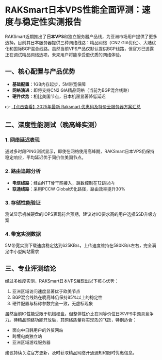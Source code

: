 # RAKSmart日本VPS性能全面评测：速度与稳定性实测报告

RAKSmart近期推出了**日本VPS**和独立服务器产品线，为亚洲市场用户提供了更多选择。目前其日本服务器提供三种网络线路：精品网络（CN2 GIA优化）、大陆优化和国际BGP混合线路。虽然当前VPS产品仅默认提供BGP线路，但官方已透露正在调试精品网络选项，未来用户将能享受更优质的网络体验。

## 一、核心配置与产品优势

- **基础配置**：1GB内存起步，5M带宽保障
- **网络演进**：即将支持CN2 GIA精品网络（当前为BGP混合线路）
- **硬件优势**：相比美国节点，日本机房显著降低延迟

👉 [【点击查看】2025年最新 Raksmart 优惠码及特价云服务器方案汇总](https://bit.ly/raksmart)

## 二、深度性能测试（晚高峰实测）

### 1. 网络延迟表现
通过多时段PING测试显示，即使在网络使用高峰期，RAKSmart日本VPS仍保持稳定响应，平均延迟优于同价位美国节点。

### 2. 路由追踪分析
- **电信线路**：经由NTT骨干网接入，跳数控制在12跳以内
- **联通线路**：采用PCCW Global优化路径，路由效率提升30%

### 3. 存储性能验证
测试显示机械硬盘的IOPS表现符合预期，建议对I/O要求高的用户选择SSD升级方案

### 4. 带宽实测数据
5M带宽实测下载速度稳定达到625KB/s，上传速度维持在580KB/s左右，完全满足中小型网站需求

## 三、专业评测结论

经过多维度实测，RAKSmart日本VPS展现出以下核心优势：
1. 亚洲区域访问速度显著优于欧美节点
2. BGP混合线路在晚高峰仍保持85%以上的稳定性
3. 硬件配置与标称参数完全一致，无虚标现象

虽然当前IO性能受限于机械硬盘，但整体性价比在同等价位日本VPS中颇具竞争力。待精品网络功能开放后，其网络质量将实现质的飞跃，特别适合：
- 面向中日韩用户的外贸网站
- 跨境电商独立站
- 亚洲区域游戏服务器

建议持续关注官方更新，及时获取精品网络开通通知和限时优惠信息。